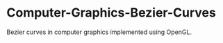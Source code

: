 Computer-Graphics-Bezier-Curves
===============================

Bezier curves in computer graphics implemented using OpenGL.
